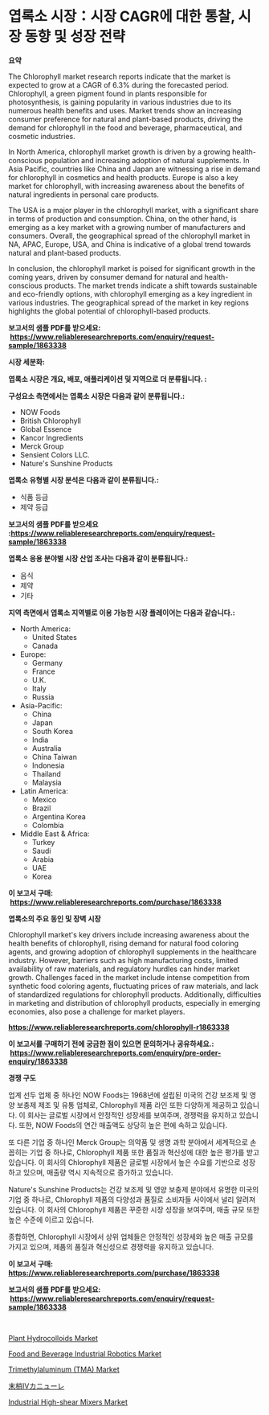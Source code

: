 <p><h1>엽록소 시장：시장 CAGR에 대한 통찰, 시장 동향 및 성장 전략</h1></p><p><strong>요약</strong></p>
<p><p>The Chlorophyll market research reports indicate that the market is expected to grow at a CAGR of 6.3% during the forecasted period. Chlorophyll, a green pigment found in plants responsible for photosynthesis, is gaining popularity in various industries due to its numerous health benefits and uses. Market trends show an increasing consumer preference for natural and plant-based products, driving the demand for chlorophyll in the food and beverage, pharmaceutical, and cosmetic industries.</p><p>In North America, chlorophyll market growth is driven by a growing health-conscious population and increasing adoption of natural supplements. In Asia Pacific, countries like China and Japan are witnessing a rise in demand for chlorophyll in cosmetics and health products. Europe is also a key market for chlorophyll, with increasing awareness about the benefits of natural ingredients in personal care products.</p><p>The USA is a major player in the chlorophyll market, with a significant share in terms of production and consumption. China, on the other hand, is emerging as a key market with a growing number of manufacturers and consumers. Overall, the geographical spread of the chlorophyll market in NA, APAC, Europe, USA, and China is indicative of a global trend towards natural and plant-based products.</p><p>In conclusion, the chlorophyll market is poised for significant growth in the coming years, driven by consumer demand for natural and health-conscious products. The market trends indicate a shift towards sustainable and eco-friendly options, with chlorophyll emerging as a key ingredient in various industries. The geographical spread of the market in key regions highlights the global potential of chlorophyll-based products.</p></p>
<p><strong>보고서의 샘플 PDF를 받으세요: &nbsp;<a href="https://www.reliableresearchreports.com/enquiry/request-sample/1863338">https://www.reliableresearchreports.com/enquiry/request-sample/1863338</a></strong></p>
<p><strong>시장 세분화:</strong></p>
<p><strong> 엽록소 시장은 개요, 배포, 애플리케이션 및 지역으로 더 분류됩니다. :</strong></p>
<p><strong>구성요소 측면에서는 엽록소 시장은 다음과 같이 분류됩니다.:</strong></p>
<p><ul><li>NOW Foods</li><li>British Chlorophyll</li><li>Global Essence</li><li>Kancor Ingredients</li><li>Merck Group</li><li>Sensient Colors LLC.</li><li>Nature's Sunshine Products</li></ul></p>
<p><strong> 엽록소 유형별 시장 분석은 다음과 같이 분류됩니다.:</strong></p>
<p><ul><li>식품 등급</li><li>제약 등급</li></ul></p>
<p><strong>보고서의 샘플 PDF를 받으세요 :<a href="https://www.reliableresearchreports.com/enquiry/request-sample/1863338">https://www.reliableresearchreports.com/enquiry/request-sample/1863338</a></strong></p>
<p><strong> 엽록소 응용 분야별 시장 산업 조사는 다음과 같이 분류됩니다.:</strong></p>
<p><ul><li>음식</li><li>제약</li><li>기타</li></ul></p>
<p><strong>지역 측면에서 엽록소 지역별로 이용 가능한 시장 플레이어는 다음과 같습니다.:</strong></p>
<p><ul>
    <li>
        North America:
        <ul>
            <li>United States</li>
            <li>Canada</li>
        </ul>
    </li>
    <li>
        Europe:
        <ul>
            <li>Germany</li>
            <li>France</li>
            <li>U.K.</li>
            <li>Italy</li>
            <li>Russia</li>
        </ul>
    </li>
    <li>
        Asia-Pacific:
        <ul>
            <li>China</li>
            <li>Japan</li>
            <li>South Korea</li>
            <li>India</li>
            <li>Australia</li>
            <li>China Taiwan</li>
            <li>Indonesia</li>
            <li>Thailand</li>
            <li>Malaysia</li>
        </ul>
    </li>
    <li>
        Latin America:
        <ul>
            <li>Mexico</li>
            <li>Brazil</li>
            <li>Argentina Korea</li>
            <li>Colombia</li>
        </ul>
    </li>
    <li>
        Middle East & Africa:
        <ul>
            <li>Turkey</li>
            <li>Saudi</li>
            <li>Arabia</li>
            <li>UAE</li>
            <li>Korea</li>
        </ul>
    </li>
    </ul></p>
<p><strong>이 보고서 구매: &nbsp;<a href="https://www.reliableresearchreports.com/purchase/1863338">https://www.reliableresearchreports.com/purchase/1863338</a></strong></p>
<p><strong>엽록소의 주요 동인 및 장벽 시장</strong></p>
<p><p>Chlorophyll market's key drivers include increasing awareness about the health benefits of chlorophyll, rising demand for natural food coloring agents, and growing adoption of chlorophyll supplements in the healthcare industry. However, barriers such as high manufacturing costs, limited availability of raw materials, and regulatory hurdles can hinder market growth. Challenges faced in the market include intense competition from synthetic food coloring agents, fluctuating prices of raw materials, and lack of standardized regulations for chlorophyll products. Additionally, difficulties in marketing and distribution of chlorophyll products, especially in emerging economies, also pose a challenge for market players.</p></p>
<p><strong><a href="https://www.reliableresearchreports.com/chlorophyll-r1863338">https://www.reliableresearchreports.com/chlorophyll-r1863338</a></strong></p>
<p><strong>이 보고서를 구매하기 전에 궁금한 점이 있으면 문의하거나 공유하세요.: &nbsp;<a href="https://www.reliableresearchreports.com/enquiry/pre-order-enquiry/1863338">https://www.reliableresearchreports.com/enquiry/pre-order-enquiry/1863338</a></strong></p>
<p><strong>경쟁 구도</strong></p>
<p><p>업계 선두 업체 중 하나인 NOW Foods는 1968년에 설립된 미국의 건강 보조제 및 영양 보충제 제조 및 유통 업체로, Chlorophyll 제품 라인 또한 다양하게 제공하고 있습니다. 이 회사는 글로벌 시장에서 안정적인 성장세를 보여주며, 경쟁력을 유지하고 있습니다. 또한, NOW Foods의 연간 매출액도 상당히 높은 편에 속하고 있습니다.</p><p>또 다른 기업 중 하나인 Merck Group는 의약품 및 생명 과학 분야에서 세계적으로 손꼽히는 기업 중 하나로, Chlorophyll 제품 또한 품질과 혁신성에 대한 높은 평가를 받고 있습니다. 이 회사의 Chlorophyll 제품은 글로벌 시장에서 높은 수요를 기반으로 성장하고 있으며, 매출량 역시 지속적으로 증가하고 있습니다.</p><p>Nature's Sunshine Products는 건강 보조제 및 영양 보충제 분야에서 유명한 미국의 기업 중 하나로, Chlorophyll 제품의 다양성과 품질로 소비자들 사이에서 널리 알려져 있습니다. 이 회사의 Chlorophyll 제품은 꾸준한 시장 성장을 보여주며, 매출 규모 또한 높은 수준에 이르고 있습니다.</p><p>종합하면, Chlorophyll 시장에서 상위 업체들은 안정적인 성장세와 높은 매출 규모를 가지고 있으며, 제품의 품질과 혁신성으로 경쟁력을 유지하고 있습니다.</p></p>
<p><strong>이 보고서 구매: &nbsp; <a href="https://www.reliableresearchreports.com/purchase/1863338">https://www.reliableresearchreports.com/purchase/1863338</a></strong></p>
<p><strong>보고서의 샘플 PDF를 받으세요: &nbsp;<a href="https://www.reliableresearchreports.com/enquiry/request-sample/1863338">https://www.reliableresearchreports.com/enquiry/request-sample/1863338</a></strong><strong></strong></p>
<p>&nbsp;</p>
<p><p><a href="https://issuu.com/reportprime-2/docs/plant-hydrocolloids-market-size-2030.pptx">Plant Hydrocolloids Market</a></p><p><a href="https://github.com/lataunyatinikmelvin59ilbd0dv/Market-Research-Report-List-2/blob/main/food-and-beverage-industrial-robotics-market.md">Food and Beverage Industrial Robotics Market</a></p><p><a href="https://bubble-tree-ea4.notion.site/Trimethylaluminum-TMA-Market-Outlook-Industry-Overview-and-Forecast-2024-to-2031-4220cb2b9d83444d8f8f1ff9bab14160">Trimethylaluminum (TMA) Market</a></p><p><a href="https://medium.com/@reyeshowell655/%E5%91%A8%E8%BE%BA%E9%9D%99%E8%84%88%E3%82%AB%E3%83%86%E3%83%BC%E3%83%86%E3%83%AB%E5%B8%82%E5%A0%B4-%E7%AB%B6%E4%BA%89%E5%88%86%E6%9E%90-%E5%B8%82%E5%A0%B4%E5%8B%95%E5%90%91-2031%E5%B9%B4%E3%81%BE%E3%81%A7%E3%81%AE%E4%BA%88%E6%B8%AC-ebb929bf5c00">末梢IVカニューレ</a></p><p><a href="https://github.com/vimar16th/Market-Research-Report-List-4/blob/main/industrial-high-shear-mixers-market.md">Industrial High-shear Mixers Market</a></p></p>